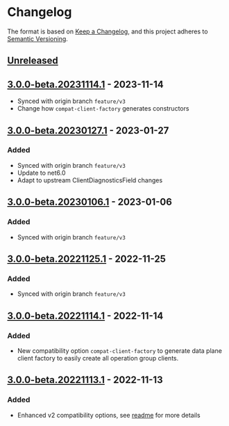 # Changelog

The format is based on [Keep a Changelog](https://keepachangelog.com/en/1.0.0/),
and this project adheres to [Semantic Versioning](https://semver.org/spec/v2.0.0.html).

## [Unreleased]

## [3.0.0-beta.20231114.1] - 2023-11-14

-   Synced with origin branch `feature/v3`
-   Change how `compat-client-factory` generates constructors

## [3.0.0-beta.20230127.1] - 2023-01-27

### Added

-   Synced with origin branch `feature/v3`
-   Update to net6.0
-   Adapt to upstream ClientDiagnosticsField changes

## [3.0.0-beta.20230106.1] - 2023-01-06

### Added

-   Synced with origin branch `feature/v3`

## [3.0.0-beta.20221125.1] - 2022-11-25

### Added

-   Synced with origin branch `feature/v3`

## [3.0.0-beta.20221114.1] - 2022-11-14

### Added

-   New compatibility option `compat-client-factory` to generate data plane client factory to easily create all operation group clients.

## [3.0.0-beta.20221113.1] - 2022-11-13

### Added

-   Enhanced v2 compatibility options, see [readme](./readme.md) for more details

[Unreleased]: https://github.com/dolly22/autorest.csharp.compat/compare/v3.0.0-beta.20231114.1...HEAD

[3.0.0-beta.20231114.1]: https://github.com/dolly22/autorest.csharp.compat/compare/v3.0.0-beta.20230127.1...v3.0.0-beta.20231114.1

[3.0.0-beta.20230127.1]: https://github.com/dolly22/autorest.csharp.compat/compare/v3.0.0-beta.20230106.1...v3.0.0-beta.20230127.1

[3.0.0-beta.20230106.1]: https://github.com/dolly22/autorest.csharp.compat/compare/v3.0.0-beta.20221125.1...v3.0.0-beta.20230106.1

[3.0.0-beta.20221125.1]: https://github.com/dolly22/autorest.csharp.compat/compare/v3.0.0-beta.20221114.1...v3.0.0-beta.20221125.1

[3.0.0-beta.20221114.1]: https://github.com/dolly22/autorest.csharp.compat/compare/v3.0.0-beta.20221113.1...v3.0.0-beta.20221114.1

[3.0.0-beta.20221113.1]: https://github.com/dolly22/autorest.csharp.compat/releases/tag/v3.0.0-beta.20221113.1
